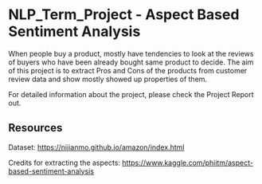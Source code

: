 # NLP_Term_Project - Aspect Based Sentiment Analysis

When people buy a product, mostly have tendencies to look at the reviews of buyers who have been already bought same product to decide. The aim
of this project is to extract Pros and Cons of the products from customer review data and show mostly showed up properties of them.

For detailed information about the project, please check the Project Report out.


## Resources

Dataset: https://nijianmo.github.io/amazon/index.html

Credits for extracting the aspects: https://www.kaggle.com/phiitm/aspect-based-sentiment-analysis
